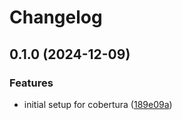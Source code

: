# Changelog

## 0.1.0 (2024-12-09)


### Features

* initial setup for cobertura ([189e09a](https://github.com/mhatzl/covcon/commit/189e09a6f4853d2b06da170afd719773789b0832))
